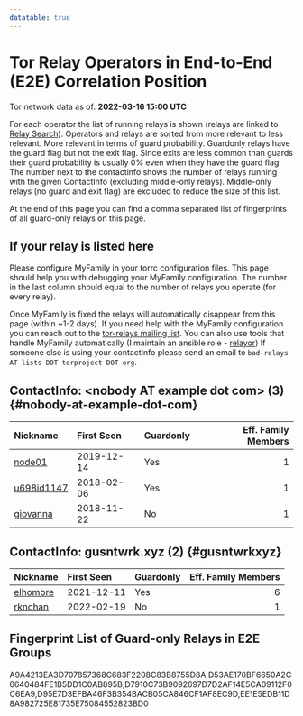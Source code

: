 ```yaml
---
datatable: true
---
```



# Tor Relay Operators in End-to-End (E2E) Correlation Position

Tor network data as of: **2022-03-16 15:00 UTC**

For each operator the list of running relays is shown (relays are linked to [Relay Search](https://metrics.torproject.org/rs.html)).
Operators and relays are sorted from more relevant to less relevant. More relevant in terms of guard probability.
Guardonly relays have the guard flag but not the exit flag.
Since exits are less common than guards their guard probability is usually 0% even when they have the guard flag.
The number next to the contactinfo shows the number of relays running with the given ContactInfo (excluding middle-only relays).
Middle-only relays (no guard and exit flag) are excluded to reduce the size of this list.

At the end of this page you can find a comma separated list of fingerprints of all guard-only relays on this page.

## If your relay is listed here
Please configure MyFamily in your torrc configuration files.
This page should help you with debugging your MyFamily configuration. The number in the last column should equal to the number of
relays you operate (for every relay).

Once MyFamily is fixed the relays will automatically disappear from this page (within ~1-2 days).
If you need help with the MyFamily configuration you can reach out to the
[tor-relays mailing list](https://lists.torproject.org/cgi-bin/mailman/listinfo/tor-relays).
You can also use tools that handle MyFamily automatically (I maintain an ansible role - 
[relayor](https://medium.com/@nusenu/deploying-tor-relays-with-ansible-6612593fa34d))
If someone else is using your contactInfo please send an email to ```bad-relays AT lists DOT torproject DOT org```.


## ContactInfo: &lt;nobody AT example dot com&gt; (3) {#nobody-at-example-dot-com}

| Nickname                                                                                              | First Seen   | Guardonly   |   Eff. Family Members |
|:------------------------------------------------------------------------------------------------------|:-------------|:------------|----------------------:|
| [node01](https://metrics.torproject.org/rs.html#details/D53AE170BF6650A2C6640484FE1B5DD1C0AB895B)     | 2019-12-14   | Yes         |                     1 |
| [u698id1147](https://metrics.torproject.org/rs.html#details/A9A4213EA3D707857368C683F2208C83B8755D8A) | 2018-02-06   | Yes         |                     1 |
| [giovanna](https://metrics.torproject.org/rs.html#details/1137AB1F84EC2D52DFB1915717F14FF1A10EB392)   | 2018-11-22   | No          |                     1 |

## ContactInfo: gusntwrk.xyz (2) {#gusntwrkxyz}

| Nickname                                                                                            | First Seen   | Guardonly   |   Eff. Family Members |
|:----------------------------------------------------------------------------------------------------|:-------------|:------------|----------------------:|
| [elhombre](https://metrics.torproject.org/rs.html#details/D7910C73B9092697D7D2AF14E5CA09112F0C6EA9) | 2021-12-11   | Yes         |                     6 |
| [rknchan](https://metrics.torproject.org/rs.html#details/A5B984C20AF47731B911CDF68032A36F8678C25B)  | 2022-02-19   | No          |                     1 |


## Fingerprint List of Guard-only Relays in E2E Groups

A9A4213EA3D707857368C683F2208C83B8755D8A,D53AE170BF6650A2C6640484FE1B5DD1C0AB895B,D7910C73B9092697D7D2AF14E5CA09112F0C6EA9,D95E7D3EFBA46F3B354BACB05CA846CF1AF8EC9D,EE1E5EDB11D8A982725E81735E75084552823BD0